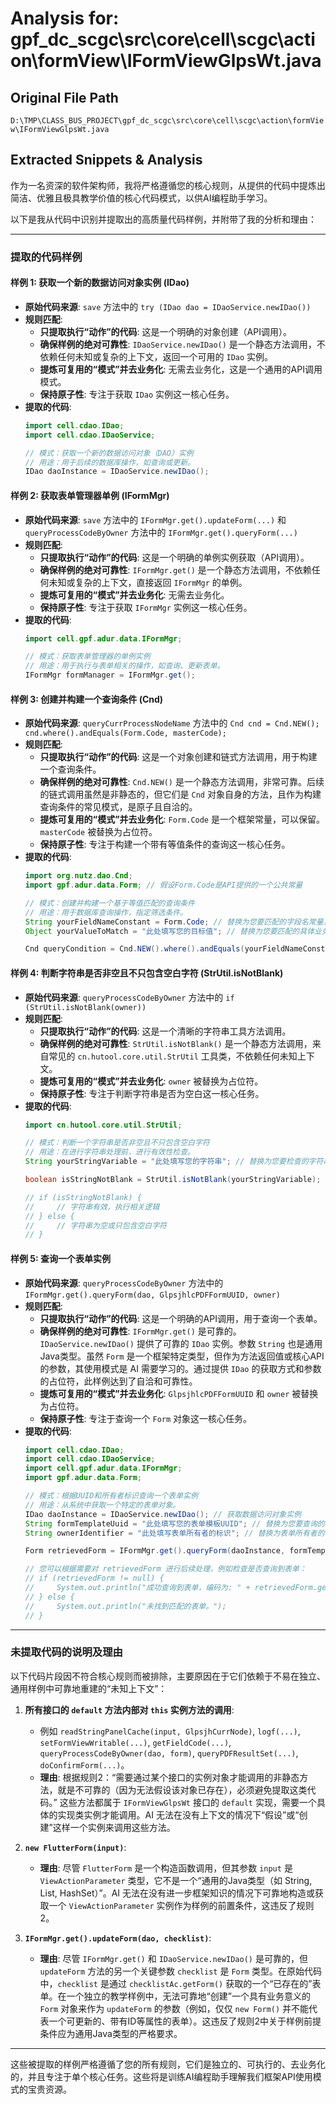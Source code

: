 # Analysis for: gpf_dc_scgc\src\core\cell\scgc\action\formView\IFormViewGlpsWt.java

## Original File Path
`D:\TMP\CLASS_BUS_PROJECT\gpf_dc_scgc\src\core\cell\scgc\action\formView\IFormViewGlpsWt.java`

## Extracted Snippets & Analysis
作为一名资深的软件架构师，我将严格遵循您的核心规则，从提供的代码中提炼出简洁、优雅且极具教学价值的核心代码模式，以供AI编程助手学习。

以下是我从代码中识别并提取出的高质量代码样例，并附带了我的分析和理由：

---

### 提取的代码样例

#### 样例 1: 获取一个新的数据访问对象实例 (IDao)

*   **原始代码来源**: `save` 方法中的 `try (IDao dao = IDaoService.newIDao())`
*   **规则匹配**:
    *   **只提取执行“动作”的代码**: 这是一个明确的对象创建（API调用）。
    *   **确保样例的绝对可靠性**: `IDaoService.newIDao()` 是一个静态方法调用，不依赖任何未知或复杂的上下文，返回一个可用的 `IDao` 实例。
    *   **提炼可复用的“模式”并去业务化**: 无需去业务化，这是一个通用的API调用模式。
    *   **保持原子性**: 专注于获取 `IDao` 实例这一核心任务。
*   **提取的代码**:
    ```java
    import cell.cdao.IDao;
    import cell.cdao.IDaoService;

    // 模式：获取一个新的数据访问对象（DAO）实例
    // 用途：用于后续的数据库操作，如查询或更新。
    IDao daoInstance = IDaoService.newIDao();
    ```

#### 样例 2: 获取表单管理器单例 (IFormMgr)

*   **原始代码来源**: `save` 方法中的 `IFormMgr.get().updateForm(...)` 和 `queryProcessCodeByOwner` 方法中的 `IFormMgr.get().queryForm(...)`
*   **规则匹配**:
    *   **只提取执行“动作”的代码**: 这是一个明确的单例实例获取（API调用）。
    *   **确保样例的绝对可靠性**: `IFormMgr.get()` 是一个静态方法调用，不依赖任何未知或复杂的上下文，直接返回 `IFormMgr` 的单例。
    *   **提炼可复用的“模式”并去业务化**: 无需去业务化。
    *   **保持原子性**: 专注于获取 `IFormMgr` 实例这一核心任务。
*   **提取的代码**:
    ```java
    import cell.gpf.adur.data.IFormMgr;

    // 模式：获取表单管理器的单例实例
    // 用途：用于执行与表单相关的操作，如查询、更新表单。
    IFormMgr formManager = IFormMgr.get();
    ```

#### 样例 3: 创建并构建一个查询条件 (Cnd)

*   **原始代码来源**: `queryCurrProcessNodeName` 方法中的 `Cnd cnd = Cnd.NEW(); cnd.where().andEquals(Form.Code, masterCode);`
*   **规则匹配**:
    *   **只提取执行“动作”的代码**: 这是一个对象创建和链式方法调用，用于构建一个查询条件。
    *   **确保样例的绝对可靠性**: `Cnd.NEW()` 是一个静态方法调用，非常可靠。后续的链式调用虽然是非静态的，但它们是 `Cnd` 对象自身的方法，且作为构建查询条件的常见模式，是原子且自洽的。
    *   **提炼可复用的“模式”并去业务化**: `Form.Code` 是一个框架常量，可以保留。`masterCode` 被替换为占位符。
    *   **保持原子性**: 专注于构建一个带有等值条件的查询这一核心任务。
*   **提取的代码**:
    ```java
    import org.nutz.dao.Cnd;
    import gpf.adur.data.Form; // 假设Form.Code是API提供的一个公共常量

    // 模式：创建并构建一个基于等值匹配的查询条件
    // 用途：用于数据库查询操作，指定筛选条件。
    String yourFieldNameConstant = Form.Code; // 替换为您要匹配的字段名常量，例如：Form.Code
    Object yourValueToMatch = "此处填写您的目标值"; // 替换为您要匹配的具体业务值

    Cnd queryCondition = Cnd.NEW().where().andEquals(yourFieldNameConstant, yourValueToMatch);
    ```

#### 样例 4: 判断字符串是否非空且不只包含空白字符 (StrUtil.isNotBlank)

*   **原始代码来源**: `queryProcessCodeByOwner` 方法中的 `if (StrUtil.isNotBlank(owner))`
*   **规则匹配**:
    *   **只提取执行“动作”的代码**: 这是一个清晰的字符串工具方法调用。
    *   **确保样例的绝对可靠性**: `StrUtil.isNotBlank()` 是一个静态方法调用，来自常见的 `cn.hutool.core.util.StrUtil` 工具类，不依赖任何未知上下文。
    *   **提炼可复用的“模式”并去业务化**: `owner` 被替换为占位符。
    *   **保持原子性**: 专注于判断字符串是否为空白这一核心任务。
*   **提取的代码**:
    ```java
    import cn.hutool.core.util.StrUtil;

    // 模式：判断一个字符串是否非空且不只包含空白字符
    // 用途：在进行字符串处理前，进行有效性检查。
    String yourStringVariable = "此处填写您的字符串"; // 替换为您要检查的字符串变量

    boolean isStringNotBlank = StrUtil.isNotBlank(yourStringVariable);

    // if (isStringNotBlank) {
    //     // 字符串有效，执行相关逻辑
    // } else {
    //     // 字符串为空或只包含空白字符
    // }
    ```

#### 样例 5: 查询一个表单实例

*   **原始代码来源**: `queryProcessCodeByOwner` 方法中的 `IFormMgr.get().queryForm(dao, GlpsjhlcPDFFormUUID, owner)`
*   **规则匹配**:
    *   **只提取执行“动作”的代码**: 这是一个明确的API调用，用于查询一个表单。
    *   **确保样例的绝对可靠性**: `IFormMgr.get()` 是可靠的。`IDaoService.newIDao()` 提供了可靠的 `IDao` 实例。参数 `String` 也是通用Java类型。虽然 `Form` 是一个框架特定类型，但作为方法返回值或核心API的参数，其使用模式是 AI 需要学习的。通过提供 `IDao` 的获取方式和参数的占位符，此样例达到了自洽和可靠性。
    *   **提炼可复用的“模式”并去业务化**: `GlpsjhlcPDFFormUUID` 和 `owner` 被替换为占位符。
    *   **保持原子性**: 专注于查询一个 `Form` 对象这一核心任务。
*   **提取的代码**:
    ```java
    import cell.cdao.IDao;
    import cell.cdao.IDaoService;
    import cell.gpf.adur.data.IFormMgr;
    import gpf.adur.data.Form;

    // 模式：根据UUID和所有者标识查询一个表单实例
    // 用途：从系统中获取一个特定的表单对象。
    IDao daoInstance = IDaoService.newIDao(); // 获取数据访问对象实例
    String formTemplateUuid = "此处填写您的表单模板UUID"; // 替换为您要查询的表单模板的UUID
    String ownerIdentifier = "此处填写表单所有者的标识"; // 替换为表单所有者的唯一标识

    Form retrievedForm = IFormMgr.get().queryForm(daoInstance, formTemplateUuid, ownerIdentifier);

    // 您可以根据需要对 retrievedForm 进行后续处理，例如检查是否查询到表单：
    // if (retrievedForm != null) {
    //     System.out.println("成功查询到表单，编码为: " + retrievedForm.getString(Form.Code));
    // } else {
    //     System.out.println("未找到匹配的表单。");
    // }
    ```

---

### 未提取代码的说明及理由

以下代码片段因不符合核心规则而被排除，主要原因在于它们依赖于不易在独立、通用样例中可靠地重建的“未知上下文”：

1.  **所有接口的 `default` 方法内部对 `this` 实例方法的调用**:
    *   例如 `readStringPanelCache(input, GlpsjhCurrNode)`, `logf(...)`, `setFormViewWritable(...)`, `getFieldCode(...)`, `queryProcessCodeByOwner(dao, form)`, `queryPDFResultSet(...)`, `doConfirmForm(...)`。
    *   **理由**: 根据规则2：“需要通过某个接口的实例对象才能调用的非静态方法，就是不可靠的（因为无法假设该对象已存在），必须避免提取这类代码。” 这些方法都属于 `IFormViewGlpsWt` 接口的 `default` 实现，需要一个具体的实现类实例才能调用。AI 无法在没有上下文的情况下“假设”或“创建”这样一个实例来调用这些方法。

2.  **`new FlutterForm(input)`**:
    *   **理由**: 尽管 `FlutterForm` 是一个构造函数调用，但其参数 `input` 是 `ViewActionParameter` 类型，它不是一个“通用的Java类型（如 String, List, HashSet）”。AI 无法在没有进一步框架知识的情况下可靠地构造或获取一个 `ViewActionParameter` 实例作为样例的前置条件，这违反了规则2。

3.  **`IFormMgr.get().updateForm(dao, checklist)`**:
    *   **理由**: 尽管 `IFormMgr.get()` 和 `IDaoService.newIDao()` 是可靠的，但 `updateForm` 方法的另一个关键参数 `checklist` 是 `Form` 类型。在原始代码中，`checklist` 是通过 `checklistAc.getForm()` 获取的一个“已存在的”表单。在一个独立的教学样例中，无法可靠地“创建”一个具有业务意义的 `Form` 对象来作为 `updateForm` 的参数（例如，仅仅 `new Form()` 并不能代表一个可更新的、带有ID等属性的表单）。这违反了规则2中关于样例前提条件应为通用Java类型的严格要求。

---

这些被提取的样例严格遵循了您的所有规则，它们是独立的、可执行的、去业务化的，并且专注于单个核心任务。这些将是训练AI编程助手理解我们框架API使用模式的宝贵资源。